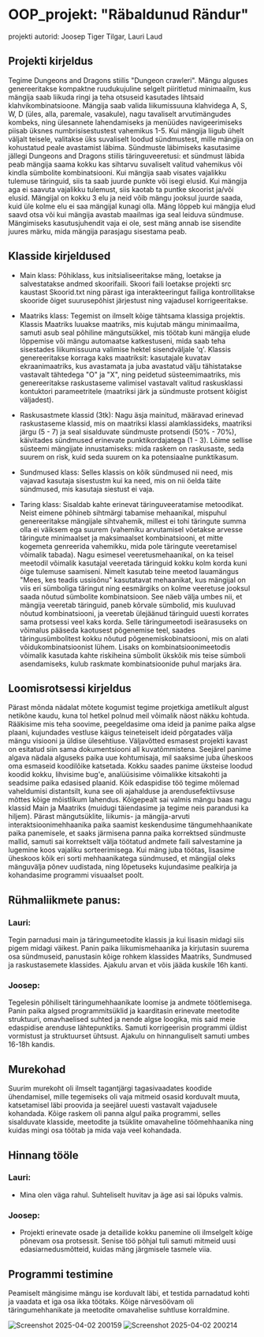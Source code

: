 # OOP_projekt: "Räbaldunud Rändur"
projekti autorid: Joosep Tiger Tilgar, Lauri Laud


## Projekti kirjeldus
Tegime Dungeons and Dragons stiilis "Dungeon crawleri". Mängu alguses genereeritakse kompaktne ruudukujuline selgelt piiritletud minimaailm, kus mängija saab liikuda ringi ja teha otsuseid kasutades lihtsaid klahvikombinatsioone. Mängija saab valida liikumissuuna klahvidega A, S, W, D (üles, alla, paremale, vasakule), nagu tavaliselt arvutimängudes kombeks, ning ülesannete lahendamiseks ja menüüdes navigeerimiseks piisab üksnes numbrisisestustest vahemikus 1-5. Kui mängija liigub ühelt väljalt teisele, valitakse üks suvaliselt loodud sündmustest, mille mängija on kohustatud peale avastamist läbima. Sündmuste läbimiseks kasutasime jällegi Dungeons and Dragons stiilis täringuveeretusi: et sündmust läbida peab mängija saama kokku kas sihtarvu suvaliselt valitud vahemikus või kindla sümbolite kombinatsiooni. Kui mängija saab visates vajalikku tulemuse täringuid, siis ta saab juurde punkte või isegi elusid. Kui mängija aga ei saavuta vajalikku tulemust, siis kaotab ta puntke skoorist ja/või elusid. Mängijal on kokku 3 elu ja neid võib mängu jooksul juurde saada, kuid üle kolme elu ei saa mängijal kunagi olla. Mäng lõppeb kui mängija elud saavd otsa või kui mängija avastab maailmas iga seal leiduva sündmuse. Mängimiseks kasutusjuhendit vaja ei ole, sest mäng annab ise sisendite juures märku, mida mängija parasjagu sisestama peab.


## Klasside kirjeldused
- Main klass: Põhiklass, kus initsialiseeritakse mäng, loetakse ja salvestatakse andmed skoorifaili. Skoori faili loetakse projekti src kaustast Skoorid.txt ning pärast iga interakteeringut failiga kontrollitakse skooride õiget suurusepõhist järjestust ning vajadusel korrigeeritakse.

- Maatriks klass: Tegemist on ilmselt kõige tähtsama klassiga projektis. Klassis Maatriks luuakse maatriks, mis kujutab mängu minimaailma, samuti asub seal põhiline mängutsükkel, mis töötab kuni mängija elude lõppemise või mängu automaatse katkestuseni, mida saab teha sisestades liikumissuuna valimise hektel sisendväljale 'q'. Klassis genereeritakse korraga kaks maatriksit: kasutajale kuvatav ekraanimaatriks, kus avastamata ja juba avastatud välju tähistatakse vastavalt tähtedega "O" ja "X", ning peidetud süsteemimaatriks, mis genereeritakse raskustaseme valimisel vastavalt valitud raskusklassi kontuktori parameetritele (maatriksi järk ja sündmuste protsent kõigist väljadest).

- Raskusastmete klassid (3tk): Nagu äsja mainitud, määravad erinevad raskustaseme klassid, mis on maatriksi klassi alamklassideks, maatriksi järgu (5 - 7) ja seal sisalduvate sündmuste protsendi (50% - 70%), käivitades sündmused erinevate punktikordajatega (1 - 3). Lõime sellise süsteemi mängijate innustamiseks: mida raskem on raskusaste, seda suurem on risk, kuid seda suurem on ka potensiaalne punktikasum.

- Sundmused klass: Selles klassis on kõik sündmused nii need, mis vajavad kasutaja sisestustm kui ka need, mis on nii öelda täite sündmused, mis kasutaja siestust ei vaja.
  
- Taring klass: Sisaldab kahte erinevat täringuveeratamise metoodikat. Neist eimene põhineb sihtmärgi tabamise mehaanikal, mispuhul genereeritakse mängijale sihtvahemik, millest ei tohi täringute summa olla ei väiksem ega suurem (vahemiku arvutamisel võetakse arvesse täringute minimaalset ja maksimaalset kombinatsiooni, et mitte kogemeta genreerida vahemikku, mida pole täringute veeretamisel võimalik tabada). Nagu esimesel veeretusmehaanikal, on ka teisel meetodil võimalik kasutajal veeretada täringuid kokku kolm korda kuni õige tulemuse saamiseni. Nimelt kasutab teine meetod lauamängus "Mees, kes teadis ussisõnu" kasutatavat mehaanikat, kus mängijal on viis eri sümboliga täringut ning eesmärgiks on kolme veeretuse jooksul saada nõutud sümbolite kombinatsioon. See näeb välja umbes nii, et mängija veeretab täringuid, paneb kõrvale sümbolid, mis kuuluvad nõutud kombinatsiooni, ja veeretab ülejäänud täringuid uuesti korrates sama protsessi veel kaks korda. Selle täringumeetodi iseärasuseks on võimalus pääseda kaotusest põgenemise teel, saades täringusümbolitest kokku nõutud põgenemiskobinatsiooni, mis on alati võidukombinatsioonist lühem. Lisaks on kombinatsioonimeetodis võimalik kasutada kahte riskiheina sümbolit ükskõik mis teise sümboli asendamiseks, kulub raskmate kombinatsioonide puhul marjaks ära.


## Loomisrotsessi kirjeldus
Pärast mõnda nädalat mõtete kogumist tegime projetkiga ametlikult algust netikõne kaudu, kuna tol hetkel polnud meil võimalik näost näkku kohtuda. Rääkisime mis teha soovime, peegeldasime oma ideid ja panime paika algse plaani, kujundades vestluse käigus teineteiselt ideid põrgatades välja mängu visiooni ja üldise ülesehtiuse. Väljavõtted esmasest projekti kavast on esitatud siin sama dokumentsiooni all kuvatõmmistena. Seejärel panime algava nädala alguseks paika uue kohtumisaja, mil saaksime juba üheskoos oma esmaseid koodilõike katsetada. Kokku saades panime üksteise loodud koodid kokku, lihvisime bug'e, analüüsisime võimalikke kitsakohti ja seadsime paika edasised plaanid. Kõik edaspidise töö tegime mõlemad vaheldumisi distantsilt, kuna see oli ajahalduse ja arendusefektiivsuse mõttes kõige mõistlikum lahendus. Kõigepealt sai valmis mängu baas nagu klassid Main ja Maatriks (muidugi täiendasime ja tegime neis parandusi ka hiljem). Pärast mängutsüklite, liikumis- ja mängija-arvuti interaktsioonimehhaanika paika saamist keskendusime tängumehhaanikate paika panemisele, et saaks järmisena panna paika korrektsed sündmuste mallid, samuti sai korrektselt välja töötatud andmete faili salvestamine ja lugemine koos vajaliku sorteerimisega. Kui mäng juba töötas, lisasime üheskoos kõik eri sorti mehhaanikatega sündmused, et mängijal oleks mänguvälja põnev uudistada, ning lõpetuseks kujundasime pealkirja ja kohandasime programmi visuaalset poolt.


## Rühmaliikmete panus: 
### Lauri:
Tegin parnadusi main ja täringumeetodite klassis ja kui lisasin midagi siis pigem midagi väikest. Panin paika liikumismehaanika ja kirjutasin suurema osa sündmuseid, panustasin kõige rohkem klassides Maatriks, Sundmused ja raskustasemete klassides. Ajakulu arvan et võis jääda kuskile 16h kanti.

### Joosep:
Tegelesin põhiliselt täringumehhaanikate loomise ja andmete töötlemisega. Panin paika algsed programmitsüklid ja kaarditasin erinevate meetodite struktuuri, omavhaelised suhted ja nende algse loogika, mis said meie edaspidise arenduse lähtepunktiks. Samuti korrigeerisin programmi üldist vormistust ja struktuurset ühtsust. Ajakulu on hinnanguliselt samuti umbes 16-18h kandis.


## Murekohad
Suurim murekoht oli ilmselt tagantjärgi tagasivaadates koodide ühendamisel, mille tegemiseks oli vaja mitmeid osasid korduvalt muuta, katsetamisel läbi proovida ja seejärel uuesti vastavalt vajadusele kohandada. Kõige raskem oli panna algul paika programmi, selles sisalduvate klasside, meetodite ja tsüklite omavaheline töömehhaanika ning kuidas mingi osa töötab ja mida vaja veel kohandada.


## Hinnang tööle
### Lauri:
- Mina olen väga rahul. Suhteliselt huvitav ja äge asi sai lõpuks valmis.
### Joosep:
- Projekti erinevate osade ja detailide kokku panemine oli ilmselgelt kõige põnevam osa protsessit. Senise töö põhjal tuli samuti mitmeid uusi edasiarnedusmõtteid, kuidas mäng järgmisele tasmele viia.

## Programmi testimine
Peamiselt mängisime mängu ise korduvalt läbi, et testida parnadatud kohti ja vaadata et iga osa ikka töötaks. Kõige närvesöövam oli täringumehhanikate ja meetodite omavahelise suhtluse korraldmine.



![Screenshot 2025-04-02 200159](https://github.com/user-attachments/assets/a384f99e-0bdd-4cdb-ae3d-6f050929b849)
![Screenshot 2025-04-02 200214](https://github.com/user-attachments/assets/11c8c1e4-79c2-4592-912d-000021d20b3e)

